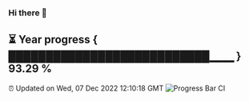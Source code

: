 ### Hi there 👋
⏳ Year progress { ███████████████████████████▁▁▁ } 93.29 %
---
⏰ Updated on Wed, 07 Dec 2022 12:10:18 GMT
![Progress Bar CI](https://github.com/Moyi321/Moyi321/workflows/Progress%20Bar%20CI/badge.svg)
